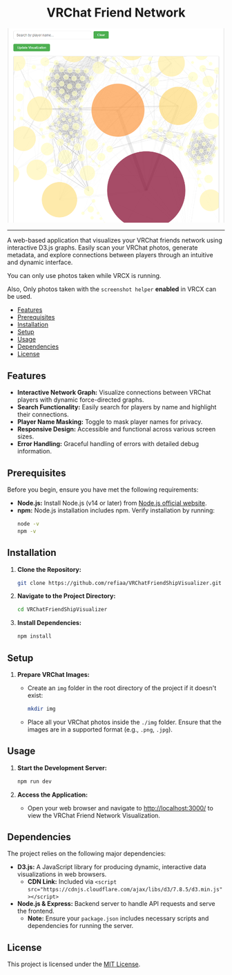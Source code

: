 
<div align="center">

# VRChat Friend Network

![preview](./image/view.png)

<div align="left">

---

A web-based application that visualizes your VRChat friends network using interactive D3.js graphs. Easily scan your VRChat photos, generate metadata, and explore connections between players through an intuitive and dynamic interface.

You can only use photos taken while VRCX is running.

Also, Only photos taken with the `screenshot helper` **enabled** in VRCX can be used.

- [Features](#features)
- [Prerequisites](#prerequisites)
- [Installation](#installation)
- [Setup](#setup)
- [Usage](#usage)
- [Dependencies](#dependencies)
- [License](#license)

## Features

- **Interactive Network Graph:** Visualize connections between VRChat players with dynamic force-directed graphs.
- **Search Functionality:** Easily search for players by name and highlight their connections.
- **Player Name Masking:** Toggle to mask player names for privacy.
- **Responsive Design:** Accessible and functional across various screen sizes.
- **Error Handling:** Graceful handling of errors with detailed debug information.

## Prerequisites

Before you begin, ensure you have met the following requirements:

- **Node.js:** Install Node.js (v14 or later) from [Node.js official website](https://nodejs.org/).
- **npm:** Node.js installation includes npm. Verify installation by running:
  ```bash
  node -v
  npm -v
  ```

## Installation

1. **Clone the Repository:**
   ```bash
   git clone https://github.com/refiaa/VRChatFriendShipVisualizer.git
   ```
   
2. **Navigate to the Project Directory:**
   ```bash
   cd VRChatFriendShipVisualizer
   ```

3. **Install Dependencies:**
   ```bash
   npm install
   ```

## Setup

1. **Prepare VRChat Images:**
   
   - Create an `img` folder in the root directory of the project if it doesn't exist:
     ```bash
     mkdir img
     ```
   - Place all your VRChat photos inside the `./img` folder. Ensure that the images are in a supported format (e.g., `.png`, `.jpg`).

## Usage

1. **Start the Development Server:**
   ```bash
   npm run dev
   ```

2. **Access the Application:**
   
   - Open your web browser and navigate to [http://localhost:3000/](http://localhost:3000/) to view the VRChat Friend Network Visualization.

## Dependencies

The project relies on the following major dependencies:

- **D3.js:** A JavaScript library for producing dynamic, interactive data visualizations in web browsers.
  - **CDN Link:** Included via `<script src="https://cdnjs.cloudflare.com/ajax/libs/d3/7.8.5/d3.min.js"></script>`
- **Node.js & Express:** Backend server to handle API requests and serve the frontend.
  - **Note:** Ensure your `package.json` includes necessary scripts and dependencies for running the server.

## License

This project is licensed under the [MIT License](LICENSE).
